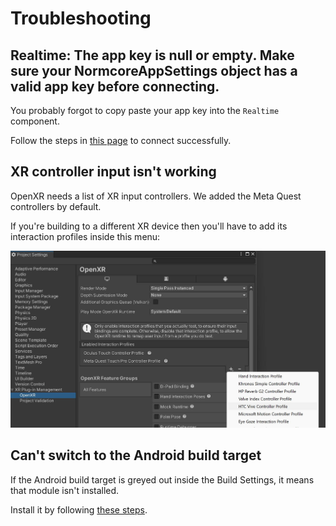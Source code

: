 ﻿# Troubleshooting

## Realtime: The app key is null or empty. Make sure your NormcoreAppSettings object has a valid app key before connecting.
You probably forgot to copy paste your app key into the `Realtime` component.

Follow the steps in [this page](https://normcore.io/documentation/essentials/getting-started#creating-a-normcore-application) to connect successfully.

## XR controller input isn't working
OpenXR needs a list of XR input controllers. We added the Meta Quest controllers by default.

If you're building to a different XR device then you'll have to add its interaction profiles inside this menu:

![](Images/InteractionProfiles.jpg)

## Can't switch to the Android build target
If the Android build target is greyed out inside the Build Settings, it means that module isn't installed.

Install it by following [these steps](https://docs.unity3d.com/Manual/android-sdksetup.html).
